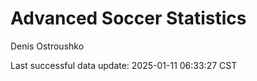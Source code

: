 # Advanced Soccer Statistics
Denis Ostroushko

<!-- gfm -->

Last successful data update: 2025-01-11 06:33:27 CST
